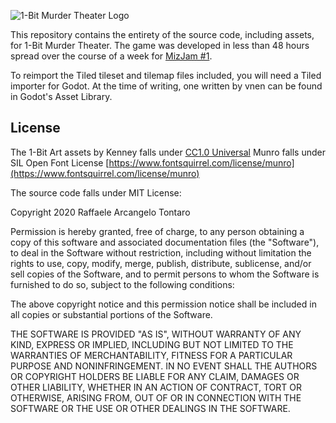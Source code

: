 ![1-Bit Murder Theater Logo](https://img.itch.zone/aW1nLzQxMDgxOTkucG5n/315x250%23c/xOQ3RH.png)

This repository contains the entirety of the source code, including assets, for 1-Bit Murder Theater. The game was developed in less than 48 hours spread over the course of a week for [MizJam #1](https://itch.io/jam/miz-jam-1).

To reimport the Tiled tileset and tilemap files included, you will need a Tiled importer for Godot. At the time of writing, one written by vnen can be found in Godot's Asset Library.

## License

The 1-Bit Art assets by Kenney falls under [CC1.0 Universal](https://www.kenney.nl/assets/bit-pack)
Munro falls under SIL Open Font License [https://www.fontsquirrel.com/license/munro](https://www.fontsquirrel.com/license/munro)

The source code falls under MIT License:

Copyright 2020 Raffaele Arcangelo Tontaro

Permission is hereby granted, free of charge, to any person obtaining a copy of this software and associated documentation files (the "Software"), to deal in the Software without restriction, including without limitation the rights to use, copy, modify, merge, publish, distribute, sublicense, and/or sell copies of the Software, and to permit persons to whom the Software is furnished to do so, subject to the following conditions:

The above copyright notice and this permission notice shall be included in all copies or substantial portions of the Software.

THE SOFTWARE IS PROVIDED "AS IS", WITHOUT WARRANTY OF ANY KIND, EXPRESS OR IMPLIED, INCLUDING BUT NOT LIMITED TO THE WARRANTIES OF MERCHANTABILITY, FITNESS FOR A PARTICULAR PURPOSE AND NONINFRINGEMENT. IN NO EVENT SHALL THE AUTHORS OR COPYRIGHT HOLDERS BE LIABLE FOR ANY CLAIM, DAMAGES OR OTHER LIABILITY, WHETHER IN AN ACTION OF CONTRACT, TORT OR OTHERWISE, ARISING FROM, OUT OF OR IN CONNECTION WITH THE SOFTWARE OR THE USE OR OTHER DEALINGS IN THE SOFTWARE.

